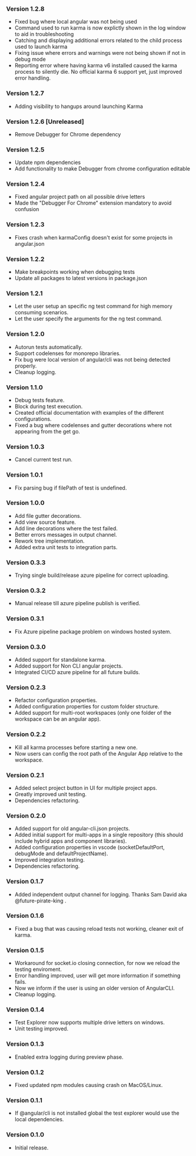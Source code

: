 ### Version 1.2.8

- Fixed bug where local angular was not being used
- Command used to run karma is now explictly shown in the log window to aid in troubleshooting
- Catching and displaying additional errors related to the child process used to launch karma
- Fixing issue where errors and warnings were not being shown if not in debug mode
- Reporting error where having karma v6 installed caused the karma process to silently die. No official karma 6 support yet, just improved error handling.
### Version 1.2.7

- Adding visibility to hangups around launching Karma

### Version 1.2.6 [Unreleased]

- Remove Debugger for Chrome dependency

### Version 1.2.5

- Update npm dependencies
- Add functionality to make Debugger from chrome configuration editable

### Version 1.2.4

- Fixed angular project path on all possible drive letters
- Made the "Debugger For Chrome" extension mandatory to avoid confusion

### Version 1.2.3

- Fixes crash when karmaConfig doesn't exist for some projects in angular.json

### Version 1.2.2

- Make breakpoints working when debugging tests
- Update all packages to latest versions in package.json

### Version 1.2.1

- Let the user setup an specific ng test command for high memory consuming scenarios.
- Let the user specify the arguments for the ng test command.

### Version 1.2.0

- Autorun tests automatically.
- Support codelenses for monorepo libraries.
- Fix bug were local version of angular/cli was not being detected properly.
- Cleanup logging.

### Version 1.1.0

- Debug tests feature.
- Block during test execution.
- Created official documentation with examples of the different configurations.
- Fixed a bug where codelenses and gutter decorations where not appearing from the get go.

### Version 1.0.3

- Cancel current test run.

### Version 1.0.1

- Fix parsing bug if filePath of test is undefined.

### Version 1.0.0

- Add file gutter decorations.
- Add view source feature.
- Add line decorations where the test failed.
- Better errors messages in output channel.
- Rework tree implementation.
- Added extra unit tests to integration parts.

### Version 0.3.3

- Trying single build/release azure pipeline for correct uploading.

### Version 0.3.2

- Manual release till azure pipeline publish is verified.

### Version 0.3.1

- Fix Azure pipeline package problem on windows hosted system.

### Version 0.3.0

- Added support for standalone karma.
- Added support for Non CLI angular projects.
- Integrated CI/CD azure pipeline for all future builds.

### Version 0.2.3

- Refactor configuration properties.
- Added configuration properties for custom folder structure.
- Added support for multi-root workspaces (only one folder of the workspace can be an angular app).

### Version 0.2.2

- Kill all karma processes before starting a new one.
- Now users can config the root path of the Angular App relative to the workspace.

### Version 0.2.1

- Added select project button in UI for multiple project apps.
- Greatly improved unit testing.
- Dependencies refactoring.

### Version 0.2.0

- Added support for old angular-cli.json projects.
- Added initial support for multi-apps in a single repository (this should include hybrid apps and component libraries).
- Added configuration properties in vscode (socketDefaultPort, debugMode and defaultProjectName).
- Improved integration testing.
- Dependencies refactoring.

### Version 0.1.7

- Added independent output channel for logging. Thanks Sam David aka @future-pirate-king .

### Version 0.1.6

- Fixed a bug that was causing reload tests not working, cleaner exit of karma.

### Version 0.1.5

- Workaround for socket.io closing connection, for now we reload the testing enviroment.
- Error handling improved, user will get more information if something fails.
- Now we inform if the user is using an older version of AngularCLI.
- Cleanup logging.

### Version 0.1.4

- Test Explorer now supports multiple drive letters on windows.
- Unit testing improved.

### Version 0.1.3

- Enabled extra logging during preview phase.

### Version 0.1.2

- Fixed updated npm modules causing crash on MacOS/Linux.

### Version 0.1.1

- If @angular/cli is not installed global the test explorer would use the local dependencies.

### Version 0.1.0

- Initial release.
